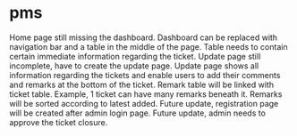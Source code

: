 # pms
Home page still missing the dashboard. Dashboard can be replaced with navigation bar and a table in the middle of the page. 
Table needs to contain certain immediate information regarding the ticket.
Update page still incomplete, have to create the update page.
Update page shows all information regarding the tickets and enable users to add their comments and remarks at the bottom of the ticket. 
Remark table will be linked with ticket table. 
Example, 1 ticket can have many remarks beneath it. Remarks will be sorted according to latest added.
Future update, registration page will be created after admin login page.
Future update, admin needs to approve the ticket closure. 
